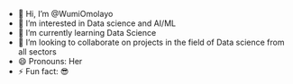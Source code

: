 - 👋 Hi, I’m @WumiOmolayo
- 👀 I’m interested in Data science and AI/ML
- 🌱 I’m currently learning Data Science
- 💞️ I’m looking to collaborate on projects in the field of Data science from all sectors
- 😄 Pronouns: Her
- ⚡ Fun fact: 😎

<!---
WumiOmolayo/WumiOmolayo is a ✨ special ✨ repository because its `README.md` (this file) appears on your GitHub profile.
You can click the Preview link to take a look at your changes.
--->
